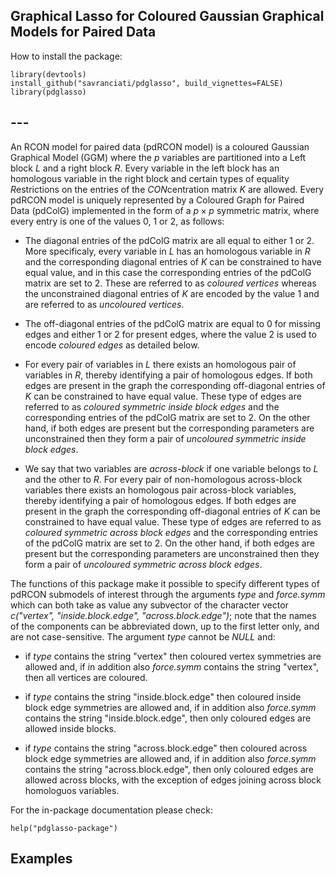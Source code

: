 ## Graphical Lasso for Coloured Gaussian Graphical Models for Paired Data

How to install the package:

```{r message = FALSE, warning = FALSE}
library(devtools)
install_github("savranciati/pdglasso", build_vignettes=FALSE)
library(pdglasso)
```

## ---

An RCON model for paired data (pdRCON model) is a coloured Gaussian Graphical Model (GGM) where the $p$ variables are partitioned into a Left block $L$ and a right block $R$. Every variable in the left block has an homologous variable in the right block and certain types of equality *R*estrictions on the entries of the *CON*centration matrix $K$ are allowed. Every pdRCON model is uniquely represented by a Coloured Graph for Paired Data (pdColG) implemented in the form of a $p\times p$ symmetric matrix, where every entry is one of the values 0, 1 or 2, as follows: 

* The diagonal entries of the pdColG matrix are all equal to either 1 or 2. More specificaly, every variable in $L$ has an homologous variable in $R$ and the corresponding diagonal entries of $K$ can be constrained to have equal value, and in this case the corresponding entries of the pdColG matrix are set to 2. These are referred to as *coloured vertices* whereas the unconstrained diagonal entries of $K$ are encoded by the value 1 and are referred to as *uncoloured vertices*. 

* The off-diagonal entries of the pdColG matrix are equal to 0 for missing edges and either 1 or 2 for present edges, where the value 2 is used to encode *coloured edges* as detailed below. 

* For every pair of variables in $L$ there exists an homologous pair of variables in $R$, thereby identifying a pair of homologous edges. If both edges are present in the graph the corresponding off-diagonal entries of $K$ can be constrained to have equal value. These type of edges are referred to as *coloured symmetric inside block edges* and the corresponding entries of the pdColG matrix are set to 2. On the other hand, if both edges are present but the corresponding parameters are unconstrained then they form a pair of *uncoloured symmetric inside block edges*.

* We say that two variables are *across-block* if one variable belongs to $L$ and the other to $R$. For every pair of non-homologous across-block variables there exists an homologous pair across-block variables, thereby identifying a pair of homologous edges. If both edges are present in the graph the corresponding off-diagonal entries of $K$ can be constrained to have equal value. These type of edges are referred to as *coloured symmetric across block edges* and the corresponding entries of the pdColG matrix are set to 2. On the other hand, if both edges are present but the corresponding parameters are unconstrained then they form a pair of *uncoloured symmetric across block edges*.

The functions of this package make it possible to specify different types of pdRCON submodels of interest through the arguments *type* and *force.symm* which can both take as value any subvector of the character vector *c("vertex", "inside.block.edge", "across.block.edge")*; note that the names of the components can be abbreviated down, up to the first letter only, and are not case-sensitive. The argument *type* cannot be *NULL* and:

* if *type* contains the string "vertex" then coloured vertex symmetries are allowed and, if in addition also *force.symm* contains the string "vertex", then all vertices are coloured. 

* if *type* contains the string "inside.block.edge" then coloured inside block edge symmetries are allowed and, if in addition also *force.symm* contains the string "inside.block.edge", then only coloured edges are allowed inside blocks. 

* if *type* contains the string "across.block.edge" then coloured across block edge symmetries are allowed and, if in addition also *force.symm* contains the string "across.block.edge", then only coloured edges are allowed across blocks, with the exception of edges joining across block homologuos variables.

For the in-package documentation please check:
```{r message = FALSE, warning = FALSE}
help("pdglasso-package")
```

## Examples
